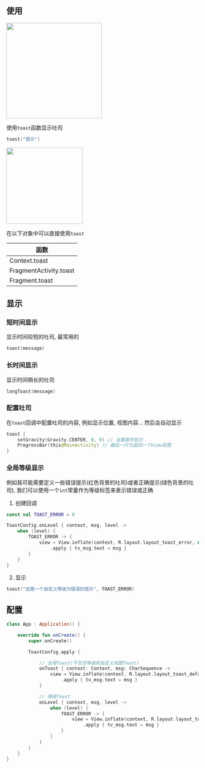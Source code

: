 ## 使用

<img src="https://i.imgur.com/HzIJeyO.gif" width="250"/>

使用`toast`函数显示吐司
```kotlin
toast("提示")
```

<img src="https://i.imgur.com/tyGGzTV.png" width="200"/>

在以下对象中可以直接使用`toast`

| 函数 |
|-|
| Context.toast |
| FragmentActivity.toast |
| Fragment.toast |

## 显示

### 短时间显示

显示时间较短的吐司, 最常用的

```kotlin
toast(message)
```

### 长时间显示

显示时间稍长的吐司

```kotlin
longToast(message)
```

### 配置吐司

在`toast`回调中配置吐司的内容, 例如显示位置, 视图内容... 然后会自动显示

```kotlin
toast {
    setGravity(Gravity.CENTER, 0, 0) // 设置居中显示
    ProgressBar(this@MainActivity) // 最后一行为返回一个View视图
}
```

### 全局等级显示

例如我可能需要定义一些错误提示(红色背景的吐司)或者正确提示(绿色背景的吐司), 我们可以使用一个`int`常量作为等级标签来表示错误或正确

1) 创建回调

```kotlin
const val TOAST_ERROR = 0

ToastConfig.onLevel { context, msg, level ->
    when (level) {
        TOAST_ERROR -> {
            view = View.inflate(context, R.layout.layout_toast_error, null)
                .apply { tv_msg.text = msg }
        }
    }
}
```

2) 显示

```kotlin
toast("这是一个自定义等级为错误的提示", TOAST_ERROR)
```

## 配置

```kotlin
class App : Application() {

    override fun onCreate() {
        super.onCreate()

        ToastConfig.apply {

            // 全局Toast(不包含等级和自定义视图Toast)
            onToast { context: Context, msg: CharSequence ->
                view = View.inflate(context, R.layout.layout_toast_default, null)
                    .apply { tv_msg.text = msg }
            }

            // 等级Toast
            onLevel { context, msg, level ->
                when (level) {
                    TOAST_ERROR -> {
                        view = View.inflate(context, R.layout.layout_toast_error, null)
                            .apply { tv_msg.text = msg }
                    }
                }
            }
        }
    }
}
```